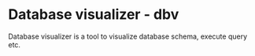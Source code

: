 # Database visualizer - dbv

Database visualizer is a tool to visualize database schema, execute query etc.
